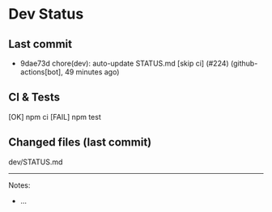 # Dev Status

## Last commit
- 9dae73d chore(dev): auto-update STATUS.md [skip ci] (#224) (github-actions[bot], 49 minutes ago)
## CI & Tests
[OK] npm ci
[FAIL] npm test

## Changed files (last commit)
dev/STATUS.md

---
Notes:
- ...
